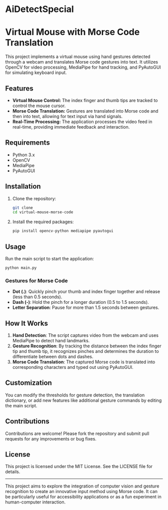 # AiDetectSpecial
# Virtual Mouse with Morse Code Translation

This project implements a virtual mouse using hand gestures detected through a webcam and translates Morse code gestures into text. It utilizes OpenCV for video processing, MediaPipe for hand tracking, and PyAutoGUI for simulating keyboard input. 

## Features

- **Virtual Mouse Control:** The index finger and thumb tips are tracked to control the mouse cursor.
- **Morse Code Translation:** Gestures are translated into Morse code and then into text, allowing for text input via hand signals.
- **Real-Time Processing:** The application processes the video feed in real-time, providing immediate feedback and interaction.

## Requirements

- Python 3.x
- OpenCV
- MediaPipe
- PyAutoGUI

## Installation

1. Clone the repository:
    ```sh
    git clone 
    cd virtual-mouse-morse-code
    ```

2. Install the required packages:
    ```sh
    pip install opencv-python mediapipe pyautogui
    ```

## Usage

Run the main script to start the application:

```sh
python main.py
```

### Gestures for Morse Code

- **Dot (.)**: Quickly pinch your thumb and index finger together and release (less than 0.5 seconds).
- **Dash (-)**: Hold the pinch for a longer duration (0.5 to 1.5 seconds).
- **Letter Separation**: Pause for more than 1.5 seconds between gestures.

## How It Works

1. **Hand Detection**: The script captures video from the webcam and uses MediaPipe to detect hand landmarks.
2. **Gesture Recognition**: By tracking the distance between the index finger tip and thumb tip, it recognizes pinches and determines the duration to differentiate between dots and dashes.
3. **Morse Code Translation**: The captured Morse code is translated into corresponding characters and typed out using PyAutoGUI.

## Customization

You can modify the thresholds for gesture detection, the translation dictionary, or add new features like additional gesture commands by editing the main script.

## Contributions

Contributions are welcome! Please fork the repository and submit pull requests for any improvements or bug fixes.

## License

This project is licensed under the MIT License. See the LICENSE file for details.

---

This project aims to explore the integration of computer vision and gesture recognition to create an innovative input method using Morse code. It can be particularly useful for accessibility applications or as a fun experiment in human-computer interaction.
